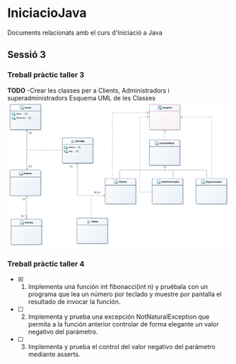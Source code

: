 # IniciacioJava
Documents relacionats amb el curs d'Iniciació a Java
## Sessió 3
### Treball pràctic taller 3
**TODO**
-Crear les classes per a Clients, Administradors i superadministradors
Esquema UML de les Classes
![UML](/CasoPracticoTaller3/Entrades.png)

### Treball pràctic taller 4
- [x] 1. Implementa una función int fibonacci(int n) y pruébala con un
programa que lea un número por teclado y muestre por pantalla el
resultado de invocar la función.
- [ ] 2. Implementa y prueba una excepción NotNaturalException que
permita a la función anterior controlar de forma elegante un valor
negativo del parámetro.
- [ ] 3. Implementa y prueba el control del valor negativo del parámetro
mediante asserts.
